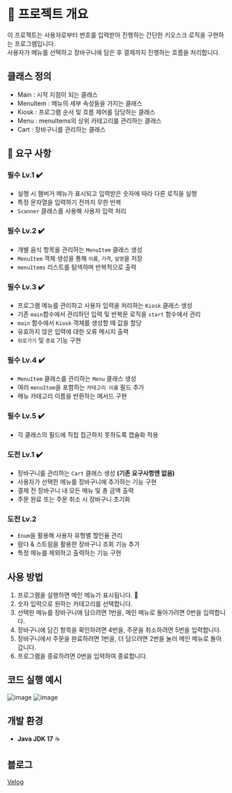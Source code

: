 # 📄 프로젝트 개요

이 프로젝트는 사용자로부터 번호를 입력받아 진행하는 간단한 키오스크 로직을 구현하는 프로그램입니다.<br>
사용자가 메뉴를 선택하고 장바구니에 담은 후 결제까지 진행하는 흐름을 처리합니다.

## 클래스 정의
- Main : 시작 지점이 되는 클래스
- MenuItem : 메뉴의 세부 속성들을 가지는 클래스
- Kiosk : 프로그램 순서 및 흐름 제어를 담당하는 클래스
- Menu : menuItems의 상위 카테고리를 관리하는 클래스
- Cart : 장바구니를 관리하는 클래스

## 📌 요구 사항

### **필수 Lv.1 ✔️**
- 실행 시 햄버거 메뉴가 표시되고 입력받은 숫자에 따라 다른 로직을 실행
- 특정 문자열을 입력하기 전까지 무한 반복
- `Scanner` 클래스를 사용해 사용자 입력 처리

### **필수 Lv.2 ✔️**
- 개별 음식 항목을 관리하는 `MenuItem` 클래스 생성
- `MenuItem` 객체 생성을 통해 `이름`, `가격`, `설명`을 저장
- `menuItems` 리스트를 탐색하며 반복적으로 출력

### **필수 Lv.3 ✔️**
- 프로그램 메뉴를 관리하고 사용자 입력을 처리하는 `Kiosk` 클래스 생성
- 기존 `main`함수에서 관리하던 입력 및 반복문 로직을 `start` 함수에서 관리
- `main` 함수에서 `Kiosk` 객체를 생성할 때 값을 할당
- 유효하지 않은 입력에 대한 오류 메시지 출력
- `뒤로가기` 및 `종료` 기능 구현

### **필수 Lv.4 ✔️**
- `MenuItem` 클래스를 관리하는 `Menu` 클래스 생성
- 여러 `menuItem`을 포함하는 `카테고리 이름` 필드 추가
- 메뉴 카테고리 이름을 반환하는 메서드 구현

### **필수 Lv.5 ✔️**
- 각 클래스의 필드에 직접 접근하지 못하도록 캡슐화 적용

### **도전 Lv.1 ✔️**
- 장바구니를 관리하는 `Cart` 클래스 생성 **(기존 요구사항엔 없음)**
- 사용자가 선택한 메뉴를 장바구니에 추가하는 기능 구현
- 결제 전 장바구니 내 모든 메뉴 및 총 금액 출력
- 주문 완료 또는 주문 취소 시 장바구니 초기화

### **도전 Lv.2** 
- `Enum`을 활용해 사용자 유형별 할인율 관리
- 람다 & 스트림을 활용한 장바구니 조회 기능 추가
- 특정 메뉴를 제외하고 출력하는 기능 구현
  
## 사용 방법
1. 프로그램을 실행하면 메인 메뉴가 표시됩니다. 🚀
2. 숫자 입력으로 원하는 카테고리를 선택합니다.
3. 선택한 메뉴를 장바구니에 담으려면 1번을, 메인 메뉴로 돌아가려면 0번을 입력합니다.
4. 장바구니에 담긴 항목을 확인하려면 4번을, 주문을 취소하려면 5번을 입력합니다.
5. 장바구니에서 주문을 완료하려면 1번을, 더 담으려면 2번을 눌러 메인 메뉴로 돌아갑니다.
6. 프로그램을 종료하려면 0번을 입력하여 종료합니다.

## 코드 실행 예시

![image](https://github.com/user-attachments/assets/b1b5f857-c5b9-48e9-ab29-9ff50d3c7006)
![image](https://github.com/user-attachments/assets/45348522-05e8-4042-af06-2432d1bde254)

## 개발 환경

- **Java JDK 17** ☕

## 블로그
[Velog](https://velog.io/@harvard--/Java-%ED%82%A4%EC%98%A4%EC%8A%A4%ED%81%AC-%EB%A6%AC%ED%8C%A9%ED%86%A0%EB%A7%81)
